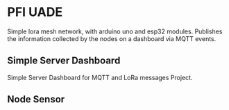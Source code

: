 # PFI UADE

Simple lora mesh network, with arduino uno and esp32 modules. Publishes the information collected by the nodes on a dashboard via MQTT events.

## Simple Server Dashboard
Simple Server Dashboard for MQTT and LoRa messages Project.

## Node Sensor
